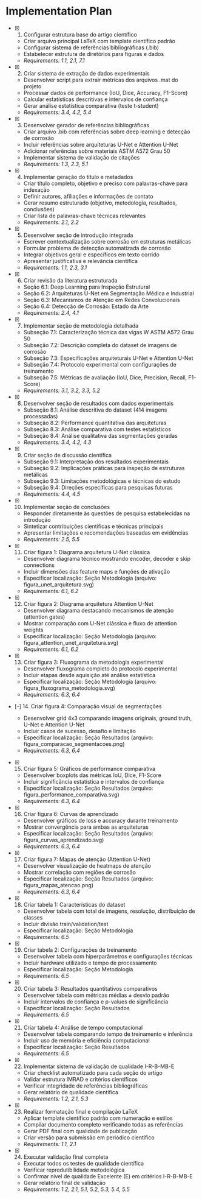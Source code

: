 # Implementation Plan

- [x] 1. Configurar estrutura base do artigo científico





  - Criar arquivo principal LaTeX com template científico padrão
  - Configurar sistema de referências bibliográficas (.bib)
  - Estabelecer estrutura de diretórios para figuras e dados
  - _Requirements: 1.1, 2.1, 7.1_

- [x] 2. Criar sistema de extração de dados experimentais








  - Desenvolver script para extrair métricas dos arquivos .mat do projeto
  - Processar dados de performance (IoU, Dice, Accuracy, F1-Score)
  - Calcular estatísticas descritivas e intervalos de confiança
  - Gerar análise estatística comparativa (teste t-student)
  - _Requirements: 3.4, 4.2, 5.4_

- [x] 3. Desenvolver gerador de referências bibliográficas








  - Criar arquivo .bib com referências sobre deep learning e detecção de corrosão
  - Incluir referências sobre arquiteturas U-Net e Attention U-Net
  - Adicionar referências sobre materiais ASTM A572 Grau 50
  - Implementar sistema de validação de citações
  - _Requirements: 1.3, 2.3, 5.1_

- [x] 4. Implementar geração do título e metadados





  - Criar título completo, objetivo e preciso com palavras-chave para indexação
  - Definir autores, afiliações e informações de contato
  - Gerar resumo estruturado (objetivo, metodologia, resultados, conclusões)
  - Criar lista de palavras-chave técnicas relevantes
  - _Requirements: 2.1, 2.2_

- [x] 5. Desenvolver seção de introdução integrada





  - Escrever contextualização sobre corrosão em estruturas metálicas
  - Formular problema de detecção automatizada de corrosão
  - Integrar objetivos geral e específicos em texto corrido
  - Apresentar justificativa e relevância científica
  - _Requirements: 1.1, 2.3, 3.1_

- [x] 6. Criar revisão da literatura estruturada





  - Seção 6.1: Deep Learning para Inspeção Estrutural
  - Seção 6.2: Arquiteturas U-Net em Segmentação Médica e Industrial
  - Seção 6.3: Mecanismos de Atenção em Redes Convolucionais
  - Seção 6.4: Detecção de Corrosão: Estado da Arte
  - _Requirements: 2.4, 4.1_

- [x] 7. Implementar seção de metodologia detalhada





  - Subseção 7.1: Caracterização técnica das vigas W ASTM A572 Grau 50
  - Subseção 7.2: Descrição completa do dataset de imagens de corrosão
  - Subseção 7.3: Especificações arquiteturais U-Net e Attention U-Net
  - Subseção 7.4: Protocolo experimental com configurações de treinamento
  - Subseção 7.5: Métricas de avaliação (IoU, Dice, Precision, Recall, F1-Score)
  - _Requirements: 3.1, 3.2, 3.3, 5.2_

- [x] 8. Desenvolver seção de resultados com dados experimentais





  - Subseção 8.1: Análise descritiva do dataset (414 imagens processadas)
  - Subseção 8.2: Performance quantitativa das arquiteturas
  - Subseção 8.3: Análise comparativa com testes estatísticos
  - Subseção 8.4: Análise qualitativa das segmentações geradas
  - _Requirements: 3.4, 4.2, 4.3_

- [x] 9. Criar seção de discussão científica





  - Subseção 9.1: Interpretação dos resultados experimentais
  - Subseção 9.2: Implicações práticas para inspeção de estruturas metálicas
  - Subseção 9.3: Limitações metodológicas e técnicas do estudo
  - Subseção 9.4: Direções específicas para pesquisas futuras
  - _Requirements: 4.4, 4.5_

- [x] 10. Implementar seção de conclusões





  - Responder diretamente às questões de pesquisa estabelecidas na introdução
  - Sintetizar contribuições científicas e técnicas principais
  - Apresentar limitações e recomendações baseadas em evidências
  - _Requirements: 2.5, 5.5_

- [x] 11. Criar figura 1: Diagrama arquitetura U-Net clássica




  - Desenvolver diagrama técnico mostrando encoder, decoder e skip connections
  - Incluir dimensões das feature maps e funções de ativação
  - Especificar localização: Seção Metodologia (arquivo: figura_unet_arquitetura.svg)
  - _Requirements: 6.1, 6.2_

- [x] 12. Criar figura 2: Diagrama arquitetura Attention U-Net





  - Desenvolver diagrama destacando mecanismos de atenção (attention gates)
  - Mostrar comparação com U-Net clássica e fluxo de attention weights
  - Especificar localização: Seção Metodologia (arquivo: figura_attention_unet_arquitetura.svg)
  - _Requirements: 6.1, 6.2_


- [x] 13. Criar figura 3: Fluxograma da metodologia experimental




  - Desenvolver fluxograma completo do protocolo experimental
  - Incluir etapas desde aquisição até análise estatística
  - Especificar localização: Seção Metodologia (arquivo: figura_fluxograma_metodologia.svg)
  - _Requirements: 6.3, 6.4_

- [-] 14. Criar figura 4: Comparação visual de segmentações













  - Desenvolver grid 4x3 comparando imagens originais, ground truth, U-Net e Attention U-Net
  - Incluir casos de sucesso, desafio e limitação
  - Especificar localização: Seção Resultados (arquivo: figura_comparacao_segmentacoes.png)
  - _Requirements: 6.3, 6.4_

- [x] 15. Criar figura 5: Gráficos de performance comparativa







  - Desenvolver boxplots das métricas IoU, Dice, F1-Score
  - Incluir significância estatística e intervalos de confiança
  - Especificar localização: Seção Resultados (arquivo: figura_performance_comparativa.svg)
  - _Requirements: 6.3, 6.4_

- [x] 16. Criar figura 6: Curvas de aprendizado









  - Desenvolver gráficos de loss e accuracy durante treinamento
  - Mostrar convergência para ambas as arquiteturas
  - Especificar localização: Seção Resultados (arquivo: figura_curvas_aprendizado.svg)
  - _Requirements: 6.3, 6.4_

- [x] 17. Criar figura 7: Mapas de atenção (Attention U-Net)











  - Desenvolver visualização de heatmaps de atenção
  - Mostrar correlação com regiões de corrosão
  - Especificar localização: Seção Resultados (arquivo: figura_mapas_atencao.png)
  - _Requirements: 6.3, 6.4_

- [x] 18. Criar tabela 1: Características do dataset







  - Desenvolver tabela com total de imagens, resolução, distribuição de classes
  - Incluir divisão train/validation/test
  - Especificar localização: Seção Metodologia
  - _Requirements: 6.5_

- [x] 19. Criar tabela 2: Configurações de treinamento






  - Desenvolver tabela com hiperparâmetros e configurações técnicas
  - Incluir hardware utilizado e tempo de processamento
  - Especificar localização: Seção Metodologia
  - _Requirements: 6.5_

- [x] 20. Criar tabela 3: Resultados quantitativos comparativos






  - Desenvolver tabela com métricas médias ± desvio padrão
  - Incluir intervalos de confiança e p-values de significância
  - Especificar localização: Seção Resultados
  - _Requirements: 6.5_

- [x] 21. Criar tabela 4: Análise de tempo computacional





  - Desenvolver tabela comparando tempo de treinamento e inferência
  - Incluir uso de memória e eficiência computacional
  - Especificar localização: Seção Resultados
  - _Requirements: 6.5_


- [x] 22. Implementar sistema de validação de qualidade I-R-B-MB-E





  - Criar checklist automatizado para cada seção do artigo
  - Validar estrutura IMRAD e critérios científicos
  - Verificar integridade de referências bibliográficas
  - Gerar relatório de qualidade científica
  - _Requirements: 1.2, 2.1, 5.3_

- [x] 23. Realizar formatação final e compilação LaTeX












  - Aplicar template científico padrão com numeração e estilos
  - Compilar documento completo verificando todas as referências
  - Gerar PDF final com qualidade de publicação
  - Criar versão para submissão em periódico científico
  - _Requirements: 1.1, 2.1_

- [x] 24. Executar validação final completa







  - Executar todos os testes de qualidade científica
  - Verificar reprodutibilidade metodológica
  - Confirmar nível de qualidade Excelente (E) em critérios I-R-B-MB-E
  - Gerar relatório final de validação
  - _Requirements: 1.2, 2.1, 5.1, 5.2, 5.3, 5.4, 5.5_